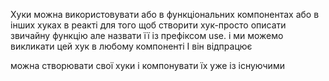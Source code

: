 Хуки можна використовувати або в функціональних компонентах або в інших хуках
в реакті для того щоб створити хук-просто описати звичайну функцію 
але назвати її із префіксом use. і ми можемо викликати цей хук в любому компоненті І він відпрацює


можна створювати свої хуки і компонувати їх уже із існуючими


